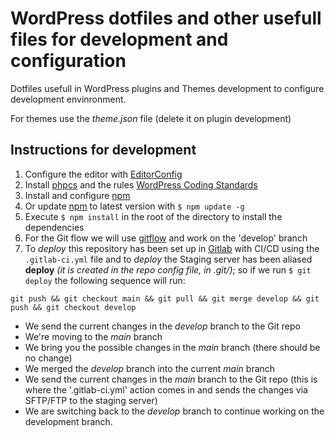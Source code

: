 # WordPress dotfiles and other usefull files for development and configuration

Dotfiles usefull in WordPress plugins and Themes development to configure development envinronment.

For themes use the *theme.json* file (delete it on plugin development)

## Instructions for development

1. Configure the editor with [EditorConfig](https://editorconfig.org/)
2. Install [phpcs](https://github.com/squizlabs/PHP_CodeSniffer) and the rules [WordPress Coding Standards](https://github.com/WordPress/WordPress-Coding-Standards)
3. Install and configure [npm](https://www.npmjs.com/)
4. Or update [npm](https://www.npmjs.com/) to latest version with `$ npm update -g`
5. Execute `$ npm install` in the root of the directory to install the dependencies
6. For the Git flow we will use [gitflow](https://www.atlassian.com/git/tutorials/comparing-workflows/gitflow-workflow) and work on the 'develop' branch
7. To *deploy* this repository has been set up in [Gitlab](https://gitlab.com) with CI/CD using the `.gitlab-ci.yml` file and to *deploy* the Staging server has been aliased **deploy** *(it is created in the repo config file, in .git/)*; so if we run `$ git deploy` the following sequence will run:

``git push && git checkout main && git pull && git merge develop && git push && git checkout develop``

* We send the current changes in the *develop* branch to the Git repo
* We're moving to the *main* branch
* We bring you the possible changes in the *main* branch (there should be no change)
* We merged the *develop* branch into the current *main* branch
* We send the current changes in the *main* branch to the Git repo (this is where the '.gitlab-ci.yml' action comes in and sends the changes via SFTP/FTP to the staging server)
* We are switching back to the *develop* branch to continue working on the development branch.
